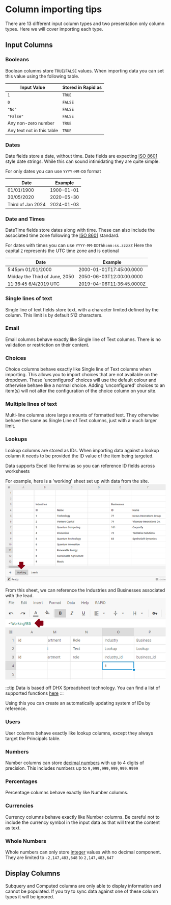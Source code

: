 # Column importing tips

There are 13 different input column types and two presentation only column types. Here we will cover importing each type.

## Input Columns

### Booleans

Boolean columns store `TRUE`/`FALSE` values. When importing data you can set this value using the following table.

| Input Value                | Stored in Rapid as |
| -------------------------- | ------------------ |
| `1`                        | `TRUE`             |
| `0`                        | `FALSE`            |
| `"No"`                     | `FALSE`            |
| `"False"`                  | `FALSE`            |
| Any non-zero number        | `TRUE`             |
| Any text not in this table | `TRUE`             |

### Dates

Date fields store a date, without time. Date fields are expecting [ISO 8601](https://en.wikipedia.org/wiki/ISO_8601) style date strings. While this can sound intimidating they are quite simple.

For only dates you can use `YYYY-MM-DD` format

| Date | Example|
| --- | --- |
| 01/01/1900 | 1900-01-01 |
| 30/05/2020 | 2020-05-30 |
| Third of Jan 2024 | 2024-01-03 |

### Date and Times

DateTime fields store dates along with time. These can also include the associated time zone following the [ISO 8601](https://en.wikipedia.org/wiki/ISO_8601) standard.

For dates with times you can use `YYYY-MM-DDThh:mm:ss.zzzzZ`
Here the capital `Z` represents the UTC time zone and is optional

| Date | Example|
| --- | --- |
| 5:45pm 01/01/2000 | 2000-01-01T17:45:00.0000 |
| Midday the Third of June, 2050 | 2050-06-03T12:00:00.0000 |
| 11:36:45 6/4/2019 UTC | 2019-04-06T11:36:45.0000Z |

### Single lines of text

Single line of text fields store text, with a character limited defined by the column. This limit is by default 512 characters.

### Email

Email columns behave exactly like Single line of Text columns. There is no validation or restriction on their content.

### Choices

Choice columns behave exactly like Single line of Text columns when importing. This allows you to import choices that are not available on the dropdown. These 'unconfigured' choices will use the default colour and otherwise behave like a normal choice. Adding 'unconfigured' choices to an item(s) will not alter the configuration of the choice column on your site.

### Multiple lines of text

Multi-line columns store large amounts of formatted text. They otherwise behave the same as Single Line of Text columns, just with a much larger limit.

### Lookups

Lookup columns are stored as IDs. When importing data against a lookup column it needs to be provided the ID value of the item being targeted.

Data supports Excel like formulas so you can reference ID fields across worksheets

For example, here is a 'working' sheet set up with data from the site.
![Worksheet with some example data](<Working Out Sheet.png>)

From this sheet, we can reference the Industries and Businesses associated with the lead. 
![Formula field referencing another cell in a worksheet](<Formula referencing another sheet.png>)

:::tip
Data is based off DHX Spreadsheet technology. You can find a list of supported functions [here](https://docs.dhtmlx.com/spreadsheet/functions/)
:::

Using this you can create an automatically updating system of IDs by reference.

### Users

User columns behave exactly like lookup columns, except they always target the Principals table.

### Numbers

Number columns can store [decimal numbers](https://learn.microsoft.com/en-us/sql/t-sql/data-types/decimal-and-numeric-transact-sql?view=sql-server-ver16) with up to 4 digits of precision. This includes numbers up to `9,999,999,999,999.9999`

### Percentages

Percentage columns behave exactly like Number columns.

### Currencies

Currency columns behave exactly like Number columns. Be careful not to include the currency symbol in the input data as that will treat the content as text.

### Whole Numbers

Whole numbers can only store [integer](https://learn.microsoft.com/en-us/sql/t-sql/data-types/int-bigint-smallint-and-tinyint-transact-sql?view=sql-server-ver16) values with no decimal component. They are limited to `-2,147,483,648` to `2,147,483,647`

## Display Columns

Subquery and Computed columns are only able to display information and cannot be populated. If you try to sync data against one of these column types it will be ignored.
